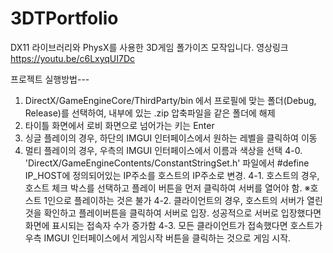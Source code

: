 # 3DTPortfolio
DX11 라이브러리와 PhysX를 사용한 3D게임 폴가이즈 모작입니다.
영상링크
https://youtu.be/c6LxyqUI7Dc

프로젝트 실행방법---
1. DirectX/GameEngineCore/ThirdParty/bin 에서 프로필에 맞는 폴더(Debug, Release)를 선택하여, 내부에 있는 .zip 압축파일을 같은 폴더에 해제
2. 타이틀 화면에서 로비 화면으로 넘어가는 키는 Enter
3. 싱글 플레이의 경우, 하단의 IMGUI 인터페이스에서 원하는 레벨을 클릭하여 이동
4. 멀티 플레이의 경우, 우측의 IMGUI 인터페이스에서 이름과 색상을 선택
4-0. 'DirectX/GameEngineContents/ConstantStringSet.h' 파일에서 #define IP_HOST에 정의되어있는 IP주소를 호스트의 IP주소로 변경.
4-1. 호스트의 경우, 호스트 체크 박스를 선택하고 플레이 버튼을 먼저 클릭하여 서버를 열어야 함.
※호스트 1인으로 플레이하는 것은 불가
4-2. 클라이언트의 경우, 호스트의 서버가 열린것을 확인하고 플레이버튼을 클릭하여 서버로 입장.
성공적으로 서버로 입장했다면 화면에 표시되는 접속자 수가 증가함
4-3. 모든 클라이언트가 접속했다면 호스트가 우측 IMGUI 인터페이스에서 게임시작 버튼을 클릭하는 것으로 게임 시작.
